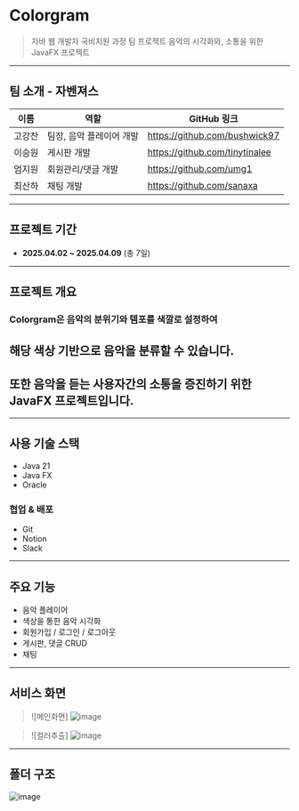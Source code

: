 # Colorgram
> 자바 웹 개발자 국비지원 과정 팀 프로젝트
> 음악의 시각화와, 소통을 위한 JavaFX 프로젝트
---
## 팀 소개 - 자벤져스
|  이름  |          역할            |          GitHub 링크           |
|--------|--------------------------|--------------------------------|
| 고강찬 | 팀장, 음악 플레이어 개발 | https://github.com/bushwick97  |
| 이승원 |       게시판 개발        | https://github.com/tinytinalee |
| 엄지원 |    회원관리/댓글 개발    | https://github.com/umg1        |
| 최산하 |        채팅 개발         | https://github.com/sanaxa      |
---
## 프로젝트 기간
- **2025.04.02  ~ 2025.04.09** (총 7일)
---
## 프로젝트 개요
### **Colorgram**은 음악의 분위기와 템포를 색깔로 설정하여
## 해당 색상 기반으로 음악을 분류할 수 있습니다.
## 또한 음악을 듣는 사용자간의 소통을 증진하기 위한 JavaFX 프로젝트입니다.


---
## 사용 기술 스택
- Java 21
- Java FX
- Oracle
### 협업 & 배포
- Git
- Notion
- Slack
---
## 주요 기능
-  음악 플레이어
-  색상을 통한 음악 시각화
-  회원가입 / 로그인 / 로그아웃
-  게시판, 댓글 CRUD
-  채팅
---
## 서비스 화면

> ![메인화면]
> ![image](https://github.com/user-attachments/assets/f6eb09b2-f0f0-4385-8dd2-5ca6f1ccfcb5)


> ![컬러추출]
> ![image](https://github.com/user-attachments/assets/9e384483-9c90-4a61-b676-53c8656999d3)

---
## 폴더 구조
![image](https://github.com/user-attachments/assets/01ffdc1e-f4b3-461e-9f65-bb2dd9a0a86d)





